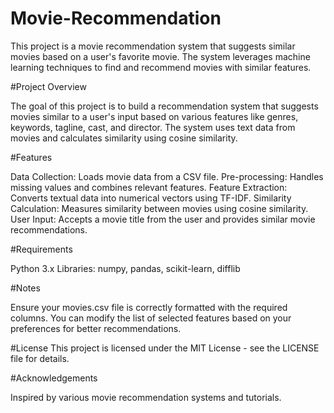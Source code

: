 # Movie-Recommendation

This project is a movie recommendation system that suggests similar movies based on a user's favorite movie. The system leverages machine learning techniques to find and recommend movies with similar features.

#Project Overview

The goal of this project is to build a recommendation system that suggests movies similar to a user's input based on various features like genres, keywords, tagline, cast, and director. The system uses text data from movies and calculates similarity using cosine similarity.

#Features

Data Collection: Loads movie data from a CSV file.
Pre-processing: Handles missing values and combines relevant features.
Feature Extraction: Converts textual data into numerical vectors using TF-IDF.
Similarity Calculation: Measures similarity between movies using cosine similarity.
User Input: Accepts a movie title from the user and provides similar movie recommendations.

#Requirements

Python 3.x
Libraries: numpy, pandas, scikit-learn, difflib


#Notes

Ensure your movies.csv file is correctly formatted with the required columns.
You can modify the list of selected features based on your preferences for better recommendations.

#License
This project is licensed under the MIT License - see the LICENSE file for details.

#Acknowledgements

Inspired by various movie recommendation systems and tutorials.
